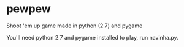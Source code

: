 # pewpew
Shoot 'em up game made in python (2.7) and pygame

You'll need python 2.7 and pygame installed to play, run navinha.py.
